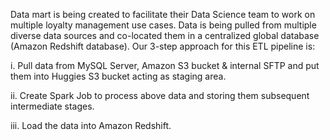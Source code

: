 Data mart is being created to facilitate their Data Science team to work on multiple loyalty management use cases. Data is being pulled from multiple diverse data sources and co-located them in a centralized global database (Amazon Redshift database). 
Our 3-step approach for this ETL pipeline is: 

i.	Pull data from MySQL Server, Amazon S3 bucket & internal SFTP and put them into Huggies S3 bucket acting as staging area. 

ii.	Create Spark Job to process above data and storing them subsequent intermediate stages. 

iii.	Load the data into Amazon Redshift. 
	
